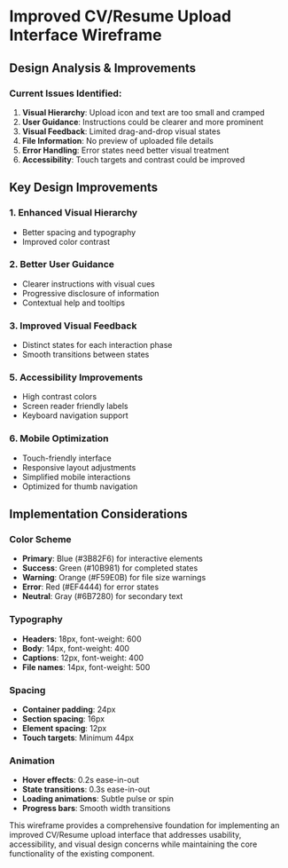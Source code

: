 # Improved CV/Resume Upload Interface Wireframe

## Design Analysis & Improvements

### Current Issues Identified:
1. **Visual Hierarchy**: Upload icon and text are too small and cramped
2. **User Guidance**: Instructions could be clearer and more prominent
3. **Visual Feedback**: Limited drag-and-drop visual states
4. **File Information**: No preview of uploaded file details
5. **Error Handling**: Error states need better visual treatment
6. **Accessibility**: Touch targets and contrast could be improved


## Key Design Improvements

### 1. **Enhanced Visual Hierarchy**

- Better spacing and typography
- Improved color contrast

### 2. **Better User Guidance**
- Clearer instructions with visual cues
- Progressive disclosure of information
- Contextual help and tooltips


### 3. **Improved Visual Feedback**
- Distinct states for each interaction phase
- Smooth transitions between states



### 5. **Accessibility Improvements**
- High contrast colors
- Screen reader friendly labels
- Keyboard navigation support

### 6. **Mobile Optimization**
- Touch-friendly interface
- Responsive layout adjustments
- Simplified mobile interactions
- Optimized for thumb navigation

## Implementation Considerations

### Color Scheme
- **Primary**: Blue (#3B82F6) for interactive elements
- **Success**: Green (#10B981) for completed states
- **Warning**: Orange (#F59E0B) for file size warnings
- **Error**: Red (#EF4444) for error states
- **Neutral**: Gray (#6B7280) for secondary text

### Typography
- **Headers**: 18px, font-weight: 600
- **Body**: 14px, font-weight: 400
- **Captions**: 12px, font-weight: 400
- **File names**: 14px, font-weight: 500

### Spacing
- **Container padding**: 24px
- **Section spacing**: 16px
- **Element spacing**: 12px
- **Touch targets**: Minimum 44px

### Animation
- **Hover effects**: 0.2s ease-in-out
- **State transitions**: 0.3s ease-in-out
- **Loading animations**: Subtle pulse or spin
- **Progress bars**: Smooth width transitions

This wireframe provides a comprehensive foundation for implementing an improved CV/Resume upload interface that addresses usability, accessibility, and visual design concerns while maintaining the core functionality of the existing component.

